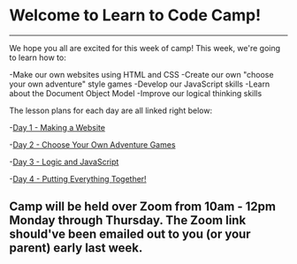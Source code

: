 # Welcome to Learn to Code Camp!
--------

We hope you all are excited for this week of camp! This week, we're going to learn how to:

-Make our own websites using HTML and CSS
-Create our own "choose your own adventure" style games
-Develop our JavaScript skills
-Learn about the Document Object Model
-Improve our logical thinking skills 


The lesson plans for each day are all linked right below:

-[Day 1 - Making a Website](./day1)

-[Day 2 - Choose Your Own Adventure Games](./day2)

-[Day 3 - Logic and JavaScript](./day3)

-[Day 4 - Putting Everything Together!](./day4)

## Camp will be held over Zoom from 10am - 12pm Monday through Thursday. The Zoom link should've been emailed out to you (or your parent) early last week. 


